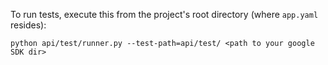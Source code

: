 To run tests, execute this from the project's root directory (where `app.yaml` resides):

```$xslt
python api/test/runner.py --test-path=api/test/ <path to your google SDK dir>
```